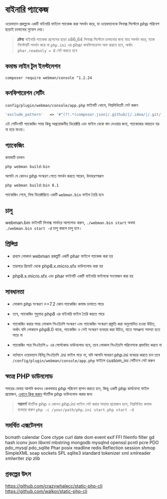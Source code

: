 # বাইনারি প্যাকেজ

ওয়েবম্যান প্রকল্পকে একটি বাইনারি ফাইলে প্যাকেজ করা সমর্থন করে, যা ওয়েবম্যানকে লিনাক্স সিস্টেমে php পরিবেশ ছাড়াই চালানোর সুযোগ দেয়।

> **দ্রষ্টব্য**
> বাইনারি প্যাকেজ প্রসেসের ছাড়া x86_64 লিনাক্স সিস্টেমে চালানোর জন্য মাত্র সমর্থন করে, ম্যাক সিস্টেমটি সমর্থন করে না
> `php.ini` এর phar কনফিগারেশন অফ করতে হবে, অর্থাৎ `phar.readonly = 0` সেট করতে হবে

## কমান্ড লাইন টুল ইনস্টলেশন
`composer require webman/console ^1.2.24`

## কনফিগারেশন সেটিং
`config/plugin/webman/console/app.php` ফাইলটি খোলে, নিম্নলিখিতটি সেট করুন
```php
'exclude_pattern'   => '#^(?!.*(composer.json|/.github/|/.idea/|/.git/|/.setting/|/runtime/|/vendor-bin/|/build/|vendor/webman/admin))(.*)$#'
```
এই সেটিংগটি প্যাকেজিং সময় কিছু অপ্রয়োজনীয় ডিরেক্টরি এবং ফাইল থেকে বাদ দেওয়ার জন্য, প্যাকেজের আয়তন বড় না হয়ে যাওয়।

## প্যাকেজিং
কমান্ডটি চালান
```
php webman build:bin
```
আপনি যে কোনও php সংস্করণ পেতে সমর্থন করতে পারেন, উদাহরণস্বরূপ
```
php webman build:bin 8.1
```

প্যাকেজিং শেষে, বিল্ড ডিরেক্টরিতে একটি `webman.bin` ফাইল তৈরি হবে

## চালু
webman.bin ফাইলটি লিনাক্স সার্ভারে আপলোড করুন, `./webman.bin start` অথবা `./webman.bin start -d` চালু করলে চালু হবে।

## প্রিন্সিপ্ল
* প্রথমে লোকাল webman প্রকল্পটি একটি phar ফাইলে প্যাকেজ করা হয়

* তারপরে রিমোট থেকে php8.x.micro.sfx ডাউনলোড করা হয়

* php8.x.micro.sfx এবং phar ফাইলটি একটি বাইনারি ফাইলকে সংযোজন করা হয়

## সাবধানতা
* লোকাল php সংস্করণ >=7.2 কোন প্যাকেজিং কমান্ড চালাতে পারে

* তবে, প্যাকেজিং শুধুমাত্র php8 এর বাইনারি ফাইল তৈরি করতে পারে

* প্যাকেজিং করার সময় লোকাল পিএইচপি সংস্করণ এবং প্যাকেজিং সংস্করণ প্রস্তুতি করা অনুমোদিত হওয়া উচিত, অর্থাৎ যদি লোকালে php8.0 থাকে, প্যাকেজিং ও সেই সংস্করণ ব্যবহার করা উচিত, যাতে সামঞ্জস্য সমস্যা হতে পারে না

* প্যাকেজিং পরে পিএইচপি ৮ এর সোর্সকোড ডাউনলোড হবে, তবে লোকাল পিএইচপি পরিবেশকে প্রভাবিত করবে না

* বর্তমানে ওয়েবম্যান বিবিন্ন পিএইচপি .ini ফাইল পড়ে না, যদি আপনি সাধারণ php.ini ব্যবহার করতে চান তবে `/config/plugin/webman/console/app.php` ফাইলে custom_ini সেটিংগে সেট করুন

## স্বতন্ত্র PHP ডাউনলোড
সময়ের বেলায় আপনি কখনও কেবলমাত্র php পরিবেশ স্থাপন করতে চান, কিন্তু একটি php কার্যযোগ্য ফাইল প্রয়োজন, [এখানে ক্লিক করুন](https://www.workerman.net/download) স্ট্যাটিক php ডাউনলোড করার জন্য

> **পরামর্শ**
> স্ট্যাটিক php এ কোনও php.ini ফাইল সেট করার সাহায্য প্রয়োজন হলে, নিম্নলিখিত কমান্ড ব্যবহার করুন `php -c /your/path/php.ini start.php start -d`

## সমর্থিত এক্সটেনশন
bcmath
calendar
Core
ctype
curl
date
dom
event
exif
FFI
fileinfo
filter
gd
hash
iconv
json
libxml
mbstring
mongodb
mysqlnd
openssl
pcntl
pcre
PDO
pdo_mysql
pdo_sqlite
Phar
posix
readline
redis
Reflection
session
shmop
SimpleXML
soap
sockets
SPL
sqlite3
standard
tokenizer
xml
xmlreader
xmlwriter
zip
zlib

## প্রকল্পের উৎস
https://github.com/crazywhalecc/static-php-cli
https://github.com/walkor/static-php-cli
